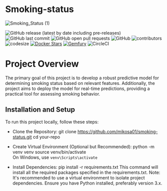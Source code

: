 # Smoking-status

![Smoking_Status (1)](https://github.com/mikosa01/smoking-status/assets/41128084/e887a946-be9f-4af8-bb6d-e8beed67c049)


![GitHub release (latest by date including pre-releases)](https://img.shields.io/github/v/release/mikosa01/smoking-status?include_prereleases&cache=busting-parameter)
![GitHub last commit](https://img.shields.io/github/last-commit/mikosa01/smoking-status)
![GitHub open pull requests](https://img.shields.io/github/issues-pr/mikosa01/smoking-status?state=open)
![GitHub](https://img.shields.io/github/license/mikosa01/smoking-status)
![contributors](https://img.shields.io/github/contributors/mikosa01/smoking-status) 
![codesize](https://img.shields.io/github/languages/code-size/mikosa01/smoking-status)
[![Docker Stars](https://img.shields.io/docker/stars/circleci/python)](https://hub.docker.com/r/circleci/python)
[![Gemfury](https://badge.fury.io/rb/mikosa.svg)](https://badge.fury.io/rb/mikosa)
![CircleCI](https://circleci.com/gh/mikosa01/smoking-status.svg?style=shield)




# Project Overview

The primary goal of this project is to develop a robust predictive model for determining smoking status based on relevant features. Additionally, the project aims to deploy the model for real-time predictions, providing a practical tool for assessing smoking behavior.

## Installation and Setup
To run this project locally, follow these steps:

- Clone the Repository:
    git clone https://github.com/mikosa01/smoking-status.git
    cd your-repo

- Create Virtual Environment (Optional but Recommended):
    python -m venv venv
    source venv/bin/activate  
   On Windows, use `venv\Scripts\activate`

- Install Dependencies:
    pip install -r requirements.txt
This command will install all the required packages specified in the requirements.txt.
Note:
It's recommended to use a virtual environment to isolate project dependencies.
Ensure you have Python installed, preferably version 3.x.


